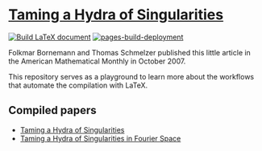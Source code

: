 # [Taming a Hydra of Singularities](https://www.tandfonline.com/doi/pdf/10.1080/00029890.2007.11920464)

[![Build LaTeX document](https://github.com/tschm/hydra/actions/workflows/latex.yml/badge.svg)](https://github.com/tschm/hydra/actions/workflows/latex.yml)
[![pages-build-deployment](https://github.com/tschm/hydra/actions/workflows/pages/pages-build-deployment/badge.svg)](https://github.com/tschm/hydra/actions/workflows/pages/pages-build-deployment)

Folkmar Bornemann and Thomas Schmelzer published this little article
in the American Mathematical Monthly in October 2007.

This repository serves as a playground to learn more about the workflows that automate
the compilation with LaTeX.

## Compiled papers

* [Taming a Hydra of Singularities](https://tschm.github.io/hydra/Hydra.pdf)
* [Taming a Hydra of Singularities in Fourier Space](https://tschm.github.io/hydra/Fourier.pdf)

